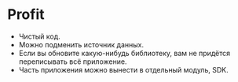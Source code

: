 # Profit

* Чистый код.  
* Можно подменить источник данных.  
* Если вы обновите какую-нибудь библиотеку, вам не придётся переписывать всё приложение.
* Часть приложения можно вынести в отдельный модуль, SDK.